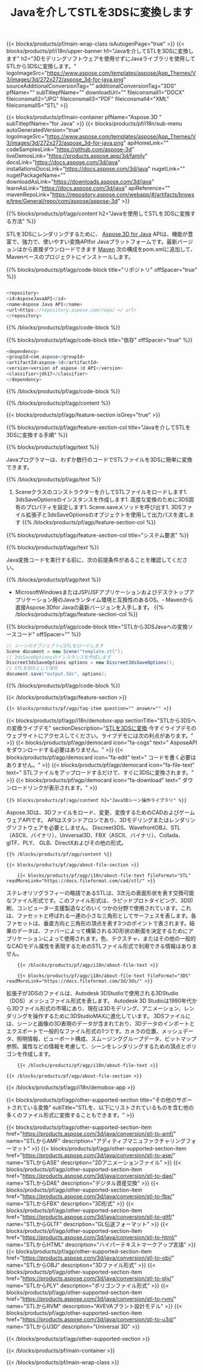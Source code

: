 ﻿---
title: Javaを介してSTLを3DSに変換します 
weight: 1540
url: /ja/java/conversion/stl-to-3ds/ 
description: STL形式から3DSファイルへのJava変換コードのサンプル。このサンプルコードを使用して、WebまたはデスクトップのJavaベースのアプリケーション内でSTLを3DSに変換します。
---
{{< blocks/products/pf/main-wrap-class isAutogenPage="true" >}}
{{< blocks/products/pf/i18n/upper-banner h1="Javaを介してSTLを3DSに変換します" h2="3Dモデリングソフトウェアを使用せずにJavaライブラリを使用してSTLから3DSに変換します。" logoImageSrc="https://www.aspose.com/templates/aspose/App_Themes/V3/images/3d/272x272/aspose_3d-for-java.png" sourceAdditionalConversionTag="" additionalConversionTag="3DS" pfName="" subTitlepfName="" downloadUrl="" fileiconsmall1="DOCX" fileiconsmall2="JPG" fileiconsmall3="PDF" fileiconsmall4="XML" fileiconsmall5="STL" >}}

{{< blocks/products/pf/main-container pfName="Aspose.3D " subTitlepfName="for Java" >}}
{{< blocks/products/pf/i18n/sub-menu autoGeneratedVersion="true" logoImageSrc="https://www.aspose.com/templates/aspose/App_Themes/V3/images/3d/272x272/aspose_3d-for-java.png" apiHomeLink="" codeSamplesLink="https://github.com/aspose-3d" liveDemosLink="https://products.aspose.app/3d/family" docsLink="https://docs.aspose.com/3d/java" installationsDocsLink="https://docs.aspose.com/3d/java" nugetLink="" nugetPackageName="" downloadAsLink="https://downloads.aspose.com/3d/java" learnAsLink="https://docs.aspose.com/3d/java" apiReference="" mavenRepoLink="https://repository.aspose.com/webapp/#/artifacts/browse/tree/General/repo/com/aspose/aspose-3d" >}}

{{% blocks/products/pf/agp/content h2="Javaを使用してSTLを3DSに変換する方法" %}}

 STLを3DSにレンダリングするために、
 [Aspose.3D for Java](https://products.aspose.com/3d/java) 
 APIは、機能が豊富で、強力で、使いやすい変換APIfor Javaプラットフォームです。最新バージョンはから直接ダウンロードできます
 [Maven](https://repository.aspose.com/webapp/#/artifacts/browse/tree/General/repo/com/aspose/aspose-3d) 
 次の構成をpom.xmlに追加して、Mavenベースのプロジェクトにインストールします。

{{% blocks/products/pf/agp/code-block title="リポジトリ" offSpacer="true" %}}

```cs

<repository>
<id>AsposeJavaAPI</id>
<name>Aspose Java API</name>
<url>https://repository.aspose.com/repo/ </ url>
</repository>


```

{{% /blocks/products/pf/agp/code-block %}}

{{% blocks/products/pf/agp/code-block title="依存" offSpacer="true" %}}

```cs
<dependency>
<groupId>com.aspose</groupId>
<artifactId>aspose-3d</artifactId>
<version>version of aspose-3d API</version>
<classifier>jdk17</classifier>
</dependency>


```

{{% /blocks/products/pf/agp/code-block %}}

{{% /blocks/products/pf/agp/content %}}

{{< blocks/products/pf/agp/feature-section isGrey="true" >}}

{{% blocks/products/pf/agp/feature-section-col title="Javaを介してSTLを3DSに変換する手順" %}}

{{% blocks/products/pf/agp/text %}}

 Javaプログラマーは、わずか数行のコードでSTLファイルを3DSに簡単に変換できます。

{{% /blocks/products/pf/agp/text %}}

1. Sceneクラスのコンストラクターを介してSTLファイルをロードします1. 3dsSaveOptionsのインスタンスを作成します1. 高度な変換のために3DS固有のプロパティを設定します1. Scene.saveメソッドを呼び出す1. 3DSファイル拡張子と3dsSaveOptionsのオブジェクトを使用して出力パスを渡します
{{% /blocks/products/pf/agp/feature-section-col %}}

{{% blocks/products/pf/agp/feature-section-col title="システム要求" %}}

{{% blocks/products/pf/agp/text %}}

 Java変換コードを実行する前に、次の前提条件があることを確認してください。

{{% /blocks/products/pf/agp/text %}}

- MicrosoftWindowsまたはJSP/JSFアプリケーションおよびデスクトップアプリケーション用のJavaランタイム環境と互換性のあるOS。- Mavenから直接Aspose.3Dfor Javaの最新バージョンを入手します。
{{% /blocks/products/pf/agp/feature-section-col %}}

{{% blocks/products/pf/agp/code-block title="STLから3DSJavaへの変換ソースコード" offSpacer="" %}}

```cs
// シーンのオブジェクトにSTLをロードします 
Scene document = new Scene("template.stl");
// 3dsSaveOptionsのインスタンスを作成します 
Discreet3dsSaveOptions options = new Discreet3dsSaveOptions();
// STLを3DSとして保存 
document.save("output.3ds", options);   


```

{{% /blocks/products/pf/agp/code-block %}}

{{< /blocks/products/pf/agp/feature-section >}}

    {{< blocks/products/pf/agp/faq-item question="" answer="" >}}
 

<!-- aboutfile Starts -->

{{< blocks/products/pf/agp/i18n/demobox-app sectionTitle="STLから3DSへの変換ライブデモ" sectionDescription="[STLを3DSに変換](https://products.aspose.app/3d/conversion/stl-to-3ds) 今すぐライブデモのウェブサイトにアクセスしてください。ライブデモには次の利点があります。" >}}
        {{< blocks/products/pf/agp/democard icon="fa-cogs" text=" AsposeAPIをダウンロードする必要はありません。" >}}
        {{< blocks/products/pf/agp/democard icon="fa-edit" text=" コードを書く必要はありません。" >}}
        {{< blocks/products/pf/agp/democard icon="fa-file-text" text=" STLファイルをアップロードするだけで、すぐに3DSに変換されます。" >}}
        {{< blocks/products/pf/agp/democard icon="fa-download" text=" ダウンロードリンクが表示されます。" >}}

    {{% blocks/products/pf/agp/content h2="Java3Dシーン操作ライブラリ" %}}

 Aspose.3Dは、3Dファイルをロード、変更、変換するためのCADおよびゲームウェアAPIです。 APIはスタンドアロンであり、3Dモデリングまたはレンダリングソフトウェアを必要としません。 Discreet3DS、WavefrontOBJ、STL（ASCII、バイナリ）、Universal3D、FBX（ASCII、バイナリ）、Collada、glTF、PLY、 GLB、DirectXおよびその他の形式。 



    {{% /blocks/products/pf/agp/content %}}

    {{< blocks/products/pf/agp/about-file-section >}}

        {{< blocks/products/pf/agp/i18n/about-file-text fileFormat="STL" readMoreLink="https://docs.fileformat.com/cad/stl/" >}}

ステレオリソグラフィーの略語であるSTLは、3次元の表面形状を表す交換可能なファイル形式です。このファイル形式は、ラピッドプロトタイピング、3D印刷、コンピューター支援製造などのいくつかの分野で使用されています。これは、ファセットと呼ばれる一連の小さな三角形としてサーフェスを表します。各ファセットは、垂直方向と三角形の頂点を表す3つのポイントで表されます。結果のデータは、ファバーによって構築される3D形状の断面を決定するためにアプリケーションによって使用されます。色、テクスチャ、またはその他の一般的なCADモデル属性を表現するためのSTLファイル形式で利用できる情報はありません。


        {{< /blocks/products/pf/agp/i18n/about-file-text >}}

        {{< blocks/products/pf/agp/i18n/about-file-text fileFormat="3DS" readMoreLink="https://docs.fileformat.com/3d/3ds/" >}}

拡張子が3DSのファイルは、Autodesk 3DStudioで使用される3DStudio（DOS）メッシュファイル形式を表します。 Autodesk 3D Studioは1990年代から3Dファイル形式の市場にあり、現在は3Dモデリング、アニメーション、レンダリングを操作するために3DStudioMAXに進化しています。 3DSファイルには、シーンと画像の3D表現のデータが含まれており、3Dデータのインポートとエクスポートで一般的なファイル形式の1つです。カメラの位置、メッシュデータ、照明情報、ビューポート構成、スムージンググループデータ、ビットマップ参照、属性などの情報を考慮して、シーンをレンダリングするための頂点とポリゴンを作成します。


        {{< /blocks/products/pf/agp/i18n/about-file-text >}}

    {{< /blocks/products/pf/agp/about-file-section >}}

{{< /blocks/products/pf/agp/i18n/demobox-app >}}

<!-- aboutfile Ends -->

{{< blocks/products/pf/agp/other-supported-section title="その他のサポートされている変換" subTitle="STLを、以下にリストされているものを含む他の多くのファイル形式に変換することもできます。" >}}

{{< blocks/products/pf/agp/other-supported-section-item href="https://products.aspose.com/3d/java/conversion/stl-to-amf/" name="STLからAMF" description="アディティブマニュファクチャリングフォーマット" >}}
{{< blocks/products/pf/agp/other-supported-section-item href="https://products.aspose.com/3d/java/conversion/stl-to-ase/" name="STLからASE" description="2Dアニメーションファイル" >}}
{{< blocks/products/pf/agp/other-supported-section-item href="https://products.aspose.com/3d/java/conversion/stl-to-dae/" name="STLからDAE" description="デジタル資産交換" >}}
{{< blocks/products/pf/agp/other-supported-section-item href="https://products.aspose.com/3d/java/conversion/stl-to-fbx/" name="STLからFBX" description="3D形式" >}}
{{< blocks/products/pf/agp/other-supported-section-item href="https://products.aspose.com/3d/java/conversion/stl-to-gltf/" name="STLからGLTF" description="GL伝送フォーマット" >}}
{{< blocks/products/pf/agp/other-supported-section-item href="https://products.aspose.com/3d/java/conversion/stl-to-html/" name="STLからHTML" description="ハイパーテキストマークアップ言語" >}}
{{< blocks/products/pf/agp/other-supported-section-item href="https://products.aspose.com/3d/java/conversion/stl-to-obj/" name="STLからOBJ" description="3Dファイル形式" >}}
{{< blocks/products/pf/agp/other-supported-section-item href="https://products.aspose.com/3d/java/conversion/stl-to-ply/" name="STLからPLY" description="ポリゴンファイル形式" >}}
{{< blocks/products/pf/agp/other-supported-section-item href="https://products.aspose.com/3d/java/conversion/stl-to-rvm/" name="STLからRVM" description="AVEVAプラント設計モデル" >}}
{{< blocks/products/pf/agp/other-supported-section-item href="https://products.aspose.com/3d/java/conversion/stl-to-u3d/" name="STLからU3D" description="Universal 3D" >}}

{{< /blocks/products/pf/agp/other-supported-section >}}

{{< /blocks/products/pf/main-container >}}
    
{{< /blocks/products/pf/main-wrap-class >}}